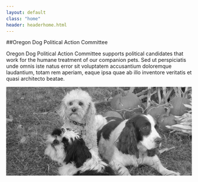 ```yaml
---
layout: default
class: "home"
header: headerhome.html
---
```


##Oregon Dog Political Action Committee

Oregon Dog Political Action Committee supports political candidates that work for the humane treatment of our companion pets. Sed ut perspiciatis unde omnis iste natus error sit voluptatem accusantium doloremque laudantium, totam rem aperiam, eaque ipsa quae ab illo inventore veritatis et quasi architecto beatae.

![Dogs](/images/home-dogs.jpg)
